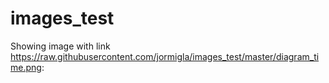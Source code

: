 # images_test

Showing image with link https://raw.githubusercontent.com/jormigla/images_test/master/diagram_time.png:

